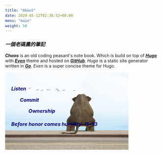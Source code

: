 ```yaml
---
title: "About"
date: 2020-05-12T02:38:52+08:00
menu: "main"
weight: 50
---
```

### ***一個老碼農的筆記***  
***Chaos*** is an old coding peasant's note book. 
Which is build on top of [***Hugo***](https://gohugo.io/) with [***Even***](https://themes.gohugo.io/hugo-theme-even/) theme and hosted on [***GitHub***](https://github.com/).
*Hugo* is a static site generator written in [***Go***](https://golang.org/).
*Even* is a super concise theme for Hugo.

<div class="container">
  <img src="alone_800x500.jpg" style="width:80%">
  <div class="text-block">
  <p style="margin-left:0%"><h3><i><b>Listen</p>
  <p style="margin-left:10%">Commit</p>
  <p style="margin-left:20%">Ownership</p>
  <p style="margin-left:0%"><h4>Before honor comes humility. 15:33</p></div>
</div>

<style>
.container {
  position: relative;
}

.text-block {
  position: absolute;
  top: 20px;
  left: 20px;
  color: navy;
}
</style>
